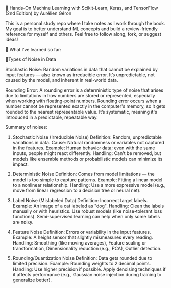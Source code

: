 📘 Hands-On Machine Learning with Scikit-Learn, Keras, and TensorFlow (2nd Edition) by Aurélien Géron

This is a personal study repo where I take notes as I work through the book. My goal is to better understand ML concepts and build a review-friendly reference for myself and others. Feel free to follow along, fork, or suggest ideas!

🧠 What I’ve learned so far:

🎯Types of Noise in Data

Stochastic Noise: Random variations in data that cannot be explained by input features — also known as irreducible error. It’s unpredictable, not caused by the model, and inherent in real-world data.


Rounding Error: A rounding error is a deterministic type of noise that arises due to limitations in how numbers are stored or represented, especially when working with floating-point numbers. Rounding error occurs when a number cannot be represented exactly in the computer's memory, so it gets rounded to the nearest representable value. It’s systematic, meaning it's introduced in a predictable, repeatable way.

Summary of noises:
1. Stochastic Noise (Irreducible Noise)
Definition: Random, unpredictable variations in data.
Cause: Natural randomness or variables not captured in the features.
Example: Human behavior data; even with the same inputs, people might react differently.
Handling: Can't be removed, but models like ensemble methods or probabilistic models can minimize its impact.

2. Deterministic Noise
Definition: Comes from model limitations — the model is too simple to capture patterns.
Example: Fitting a linear model to a nonlinear relationship.
Handling: Use a more expressive model (e.g., move from linear regression to a decision tree or neural net).

3. Label Noise (Mislabeled Data)
Definition: Incorrect target labels.
Example: An image of a cat labeled as "dog".
Handling: Clean the labels manually or with heuristics.
Use robust models (like noise-tolerant loss functions).
Semi-supervised learning can help when only some labels are noisy.

4. Feature Noise
Definition: Errors or variability in the input features.
Example: A height sensor that slightly mismeasures every reading.
Handling: Smoothing (like moving averages),
Feature scaling or transformation,
Dimensionality reduction (e.g., PCA),
Outlier detection.

5. Rounding/Quantization Noise
Definition: Data gets rounded due to limited precision.
Example: Rounding weights to 2 decimal points.
Handling: Use higher precision if possible.
Apply denoising techniques if it affects performance (e.g., Gaussian noise injection during training to generalize better).

